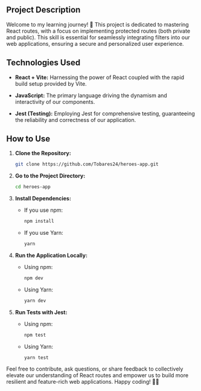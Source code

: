 ## Project Description

Welcome to my learning journey! 🚀 This project is dedicated to mastering React routes, with a focus on implementing protected routes (both private and public). This skill is essential for seamlessly integrating filters into our web applications, ensuring a secure and personalized user experience.

## Technologies Used

- **React + Vite:** Harnessing the power of React coupled with the rapid build setup provided by Vite.
- **JavaScript:** The primary language driving the dynamism and interactivity of our components.

- **Jest (Testing):** Employing Jest for comprehensive testing, guaranteeing the reliability and correctness of our application.

## How to Use

1. **Clone the Repository:**

   ```bash
   git clone https://github.com/Tobares24/heroes-app.git
   ```

2. **Go to the Project Directory:**

   ```bash
   cd heroes-app
   ```

3. **Install Dependencies:**

   - If you use npm:
     ```bash
     npm install
     ```
   - If you use Yarn:
     ```bash
     yarn
     ```

4. **Run the Application Locally:**

   - Using npm:
     ```bash
     npm dev
     ```
   - Using Yarn:
     ```bash
     yarn dev
     ```

5. **Run Tests with Jest:**
   - Using npm:
     ```bash
     npm test
     ```
   - Using Yarn:
     ```bash
     yarn test
     ```

Feel free to contribute, ask questions, or share feedback to collectively elevate our understanding of React routes and empower us to build more resilient and feature-rich web applications. Happy coding! 🚀✨
